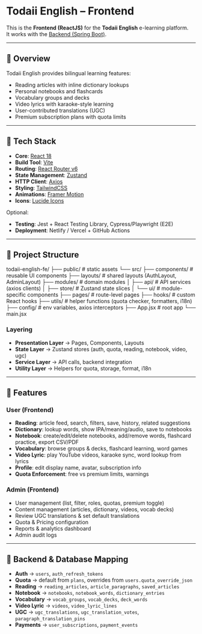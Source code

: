 # Todaii English – Frontend

This is the **Frontend (ReactJS)** for the **Todaii English** e-learning platform.  
It works with the [Backend (Spring Boot)](https://github.com/vantu2004/todaii-english-BE).

---

## 🔹 Overview

Todaii English provides bilingual learning features:

- Reading articles with inline dictionary lookups
- Personal notebooks and flashcards
- Vocabulary groups and decks
- Video lyrics with karaoke-style learning
- User-contributed translations (UGC)
- Premium subscription plans with quota limits

---

## 🔹 Tech Stack

- **Core**: [React 18](https://react.dev/)
- **Build Tool**: [Vite](https://vitejs.dev/)
- **Routing**: [React Router v6](https://reactrouter.com/)
- **State Management**: [Zustand](https://zustand-demo.pmnd.rs/)
- **HTTP Client**: [Axios](https://axios-http.com/)
- **Styling**: [TailwindCSS](https://tailwindcss.com/)
- **Animations**: [Framer Motion](https://www.framer.com/motion/)
- **Icons**: [Lucide Icons](https://lucide.dev/)

Optional:

- **Testing**: Jest + React Testing Library, Cypress/Playwright (E2E)
- **Deployment**: Netlify / Vercel + GitHub Actions

---

## 🔹 Project Structure

todaii-english-fe/
├── public/ # static assets
└── src/
├── components/ # reusable UI components
├── layouts/ # shared layouts (AuthLayout, AdminLayout)
├── modules/ # domain modules
│ ├── api/ # API services (axios clients)
│ ├── store/ # Zustand state slices
│ └── ui/ # module-specific components
├── pages/ # route-level pages
├── hooks/ # custom React hooks
├── utils/ # helper functions (quota checker, formatters, i18n)
├── config/ # env variables, axios interceptors
├── App.jsx # root app
└── main.jsx

### Layering

- **Presentation Layer** → Pages, Components, Layouts
- **State Layer** → Zustand stores (auth, quota, reading, notebook, video, ugc)
- **Service Layer** → API calls, backend integration
- **Utility Layer** → Helpers for quota, storage, format, i18n

---

## 🔹 Features

### User (Frontend)

- **Reading**: article feed, search, filters, save, history, related suggestions
- **Dictionary**: lookup words, show IPA/meaning/audio, save to notebooks
- **Notebook**: create/edit/delete notebooks, add/remove words, flashcard practice, export CSV/PDF
- **Vocabulary**: browse groups & decks, flashcard learning, word games
- **Video Lyric**: play YouTube videos, karaoke sync, word lookup from lyrics
- **Profile**: edit display name, avatar, subscription info
- **Quota Enforcement**: free vs premium limits, warnings

### Admin (Frontend)

- User management (list, filter, roles, quotas, premium toggle)
- Content management (articles, dictionary, videos, vocab decks)
- Review UGC translations & set default translations
- Quota & Pricing configuration
- Reports & analytics dashboard
- Admin audit logs

---

## 🔹 Backend & Database Mapping

- **Auth** → `users`, `auth_refresh_tokens`
- **Quota** → default from `plans`, overrides from `users.quota_override_json`
- **Reading** → `reading_articles`, `article_paragraphs`, `saved_articles`
- **Notebook** → `notebooks`, `notebook_words`, `dictionary_entries`
- **Vocabulary** → `vocab_groups`, `vocab_decks`, `deck_words`
- **Video Lyric** → `videos`, `video_lyric_lines`
- **UGC** → `ugc_translations`, `ugc_translation_votes`, `paragraph_translation_pins`
- **Payments** → `user_subscriptions`, `payment_events`

